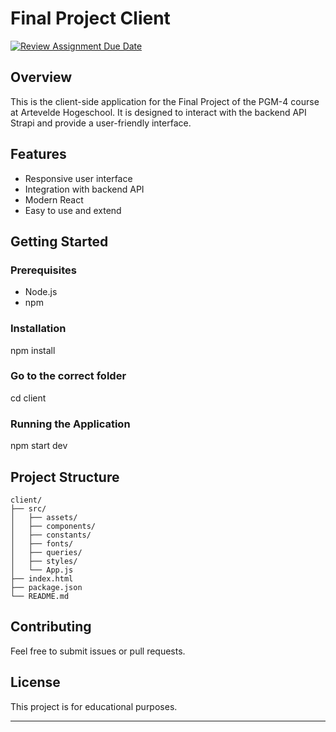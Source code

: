 # Final Project Client

[![Review Assignment Due Date](https://classroom.github.com/assets/deadline-readme-button-22041afd0340ce965d47ae6ef1cefeee28c7c493a6346c4f15d667ab976d596c.svg)](https://classroom.github.com/a/GeL61fu8)

## Overview

This is the client-side application for the Final Project of the PGM-4 course at Artevelde Hogeschool. It is designed to interact with the backend API Strapi and provide a user-friendly interface.

## Features

- Responsive user interface
- Integration with backend API
- Modern React
- Easy to use and extend

## Getting Started

### Prerequisites

- Node.js
- npm

### Installation

npm install

### Go to the correct folder

cd client

### Running the Application

npm start dev

## Project Structure

```
client/
├── src/
│   ├── assets/
│   ├── components/
│   ├── constants/
│   ├── fonts/
│   ├── queries/
│   ├── styles/
│   └── App.js
├── index.html
├── package.json
└── README.md
```

## Contributing

Feel free to submit issues or pull requests.

## License

This project is for educational purposes.

---
